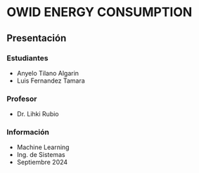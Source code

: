 # **OWID ENERGY CONSUMPTION**

## **Presentación**

### **Estudiantes**

- Anyelo Tilano Algarin
- Luis Fernandez Tamara

### **Profesor**

- Dr. Lihki Rubio 

### **Información**

- Machine Learning
- Ing. de Sistemas
- Septiembre 2024


